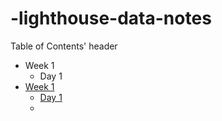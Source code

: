# -lighthouse-data-notes
Table of Contents' header
* Week 1
  * Day 1
* [Week 1](/Week_1)
  * [Day 1](/Week_1/Day_1)
  * 
